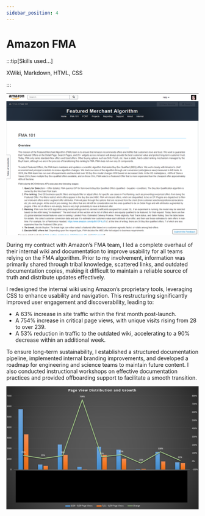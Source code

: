 ```yaml
---
sidebar_position: 4
---
```


# Amazon FMA

:::tip[Skills used...]

XWiki, Markdown, HTML, CSS

:::

<span class="wrap">![Wiki Restructure](../../static/samples/Amazon/amazon_fma_wiki.png)</span>

During my contract with Amazon’s FMA team, I led a complete overhaul of their internal wiki and documentation to improve usability for all teams relying on the FMA algorithm. Prior to my involvement, information was primarily shared through tribal knowledge, scattered links, and outdated documentation copies, making it difficult to maintain a reliable source of truth and distribute updates effectively.

I redesigned the internal wiki using Amazon’s proprietary tools, leveraging CSS to enhance usability and navigation. This restructuring significantly improved user engagement and discoverability, leading to:

- A 63% increase in site traffic within the first month post-launch.
- A 754% increase in critical page views, with unique visits rising from 28 to over 239.
- A 53% reduction in traffic to the outdated wiki, accelerating to a 90% decrease within an additional week.

To ensure long-term sustainability, I established a structured documentation pipeline, implemented internal branding improvements, and developed a roadmap for engineering and science teams to maintain future content. I also conducted instructional workshops on effective documentation practices and provided offboarding support to facilitate a smooth transition.

<span class="sample-img">![Wiki Restructure](../../static/samples/Amazon/amazon_fma.png)</span>
